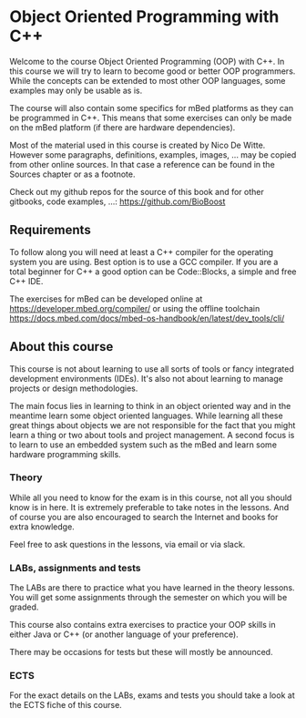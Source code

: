 # Object Oriented Programming with C++

Welcome to the course Object Oriented Programming (OOP) with C++. In this course we will try to learn to become good or better OOP programmers. While the concepts can be extended to most other OOP languages, some examples may only be usable as is.

The course will also contain some specifics for mBed platforms as they can be programmed in C++. This means that some exercises can only be made on the mBed platform (if there are hardware dependencies).

Most of the material used in this course is created by Nico De Witte. However some paragraphs, definitions, examples, images, ... may be copied from other online sources. In that case a reference can be found in the Sources chapter or as a footnote.

Check out my github repos for the source of this book and for other gitbooks, code examples, ...: https://github.com/BioBoost

## Requirements

To follow along you will need at least a C++ compiler for the operating system you are using. Best option is to use a GCC compiler. If you are a total beginner for C++ a good option can be Code::Blocks, a simple and free C++ IDE.

The exercises for mBed can be developed online at https://developer.mbed.org/compiler/ or using the offline toolchain https://docs.mbed.com/docs/mbed-os-handbook/en/latest/dev_tools/cli/

## About this course

This course is not about learning to use all sorts of tools or fancy integrated development environments (IDEs). It's also not about learning to manage projects or design methodologies.

The main focus lies in learning to think in an object oriented way and in the meantime learn some object oriented languages. While learning all these great things about objects we are not responsible for the fact that you might learn a thing or two about tools and project management. A second focus is to learn to use an embedded system such as the mBed and learn some hardware programming skills.

### Theory

While all you need to know for the exam is in this course, not all you should know is in here. It is extremely preferable to take notes in the lessons. And of course you are also encouraged to search the Internet and books for extra knowledge.

Feel free to ask questions in the lessons, via email or via slack.

### LABs, assignments and tests

The LABs are there to practice what you have learned in the theory lessons. You will get some assignments through the semester on which you will be graded.

This course also contains extra exercises to practice your OOP skills in either Java or C++ (or another language of your preference).

There may be occasions for tests but these will mostly be announced.

### ECTS

For the exact details on the LABs, exams and tests you should take a look at the ECTS fiche of this course.
